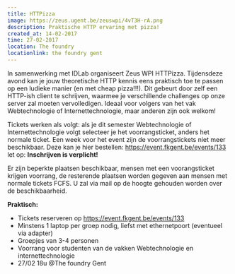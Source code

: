 ```yaml
---
title: HTTPizza
image: https://zeus.ugent.be/zeuswpi/4vT3H-rA.png
description: Praktische HTTP ervaring met pizza!
created_at: 14-02-2017
time: 27-02-2017
location: The foundry
locationlink: the foundry gent
---
```


In samenwerking met IDLab organiseert Zeus WPI HTTPizza.
Tijdensdeze avond kan je jouw theoretische HTTP kennis eens praktisch toe te passen op een ludieke manier (en met cheap pizza!!!).
Dit gebeurt door zelf een HTTP-ish client te schrijven, waarmee je verschillende challenges op onze server zal moeten vervolledigen.
Ideaal voor volgers van het vak Webtechnologie of Internettechnologie, maar anderen zijn ook welkom!

Tickets werken als volgt: als je dit semester Webtechnologie of Internettechnologie volgt selecteer je het voorrangsticket, anders het normale ticket.
Een week voor het event zijn de voorrangstickets niet meer beschikbaar.
Deze kan je hier bestellen: https://event.fkgent.be/events/133
let op: **Inschrijven is verplicht!**

Er zijn beperkte plaatsen beschikbaar, mensen met een voorangsticket krijgen voorrang, de resterende plaatsen worden gegeven aan mensen met normale tickets FCFS.
U zal via mail op de hoogte gehouden worden over de beschikbaarheid.

**Praktisch:**

* Tickets reserveren op https://event.fkgent.be/events/133
* Minstens 1 laptop per groep nodig, liefst met ethernetpoort (eventueel via adapter)
* Groepjes van 3-4 personen
* Voorrang voor studenten van de vakken Webtechnologie en internettechnologie
* 27/02 18u @The foundry Gent

